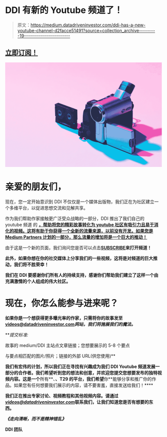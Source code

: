 # DDI 有新的 Youtube 频道了！

> 原文：<https://medium.datadriveninvestor.com/ddi-has-a-new-youtube-channel-d2facce51491?source=collection_archive---------19----------------------->

## [立即订阅！](https://www.youtube.com/channel/UCdKDq7Tu9f8xtooSLZ92AEw)

![](img/20172503ec9be4a826dbdc1779d12136.png)

# 亲爱的朋友们，

现在，您一定开始意识到 DDI 不仅仅是一个媒体出版物，我们正在为社区建立一个多维平台，以促进思想交流和见解共享。

作为我们帮助作家接触更广泛受众战略的一部分，DDI 推出了我们自己的 youtube 频道 的 [**，帮助将您的精彩故事转化为 youtube 社区有吸引力且易于消化的视频。这将有助于你获得一个全新的流量来源，以前没有开发。如果您是 Medium Partners 计划的一部分，那么流量的增加将是一个巨大的推动！**](https://www.youtube.com/channel/UCdKDq7Tu9f8xtooSLZ92AEw)

由于这是一个新的页面，我们询问您是否可以点击[**SUBSCRIBE**](https://www.youtube.com/channel/UCdKDq7Tu9f8xtooSLZ92AEw)**来打开频道！**

**此外，如果你想在你的社交媒体上分享我们的一些视频，这将是对频道的巨大推动，我们将不胜荣幸！**

**我们在 DDI 要感谢你们所有人的持续支持，感谢你们帮助我们建立了这样一个由充满激情的个人组成的伟大社区。**

# ****现在，你怎么能参与进来呢？****

**如果你是一个想获得更多曝光率的作家，只需将你的故事发至 videos@datadriveninvestor.com*网站，我们将施展我们的魔法。***

***提交标准:*

故事的 medium/DDI 主站点文章链接；您想要展示的 5-8 个要点

与要点相匹配的图片/照片；链接的外部 URL(供您使用)**

**我们有宏伟的计划，所以我们正在寻找有兴趣成为我们 DDI Youtube 频道发展一部分的合作者。我们希望听到您的想法和创意，并欢迎您提交您想要发布的独特视频内容。这是一个**所有**、**、T29 的平台，我们希望**你**能够分享和推广你的作品。如果您有任何想要我们展示的内容，请不要害羞，直接发送给我们！****

**我们正在推出专家讨论、视频教程和其他视频内容。请通过*videos@datadriveninvestor.com*联系我们，让我们知道您是否有想要的东西。**

***《走向清晰，而不是精神错乱》***

**DDI 团队**